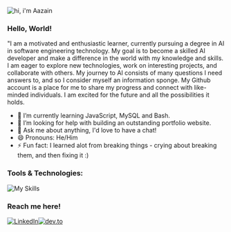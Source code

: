 ![hi, i'm Aazain](https://user-images.githubusercontent.com/43759637/216472029-20fb2eb3-2e8e-4e53-835d-ec24ef08dbc4.png)

### Hello, World!

"I am a motivated and enthusiastic learner, currently pursuing a degree in AI in software engineering technology. My goal is to become a skilled AI developer and make a difference in the world with my knowledge and skills. I am eager to explore new technologies, work on interesting projects, and collaborate with others. My journey to AI consists of many questions I need answers to, and so I consider myself an information sponge. My Github account is a place for me to share my progress and connect with like-minded individuals. I am excited for the future and all the possibilities it holds.


- 🌱 I’m currently learning JavaScript, MySQL and Bash.
- 🤔 I’m looking for help with building an outstanding portfolio website.
- 💬 Ask me about anything, I'd love to have a chat!
- 😄 Pronouns: He/Him
- ⚡ Fun fact: I learned alot from breaking things - crying about breaking them, and then fixing it :)


### Tools & Technologies:

![My Skills](https://skillicons.dev/icons?i=python,javascript,mysql,html,css,git,figma,photoshop)


### Reach me here!

[![LinkedIn](https://skillicons.dev/icons?i=linkedin&link=https://www.linkedin.com/in/aazainkhan/)](https://www.linkedin.com/in/aazainkhan/)[![dev.to](https://skillicons.dev/icons?i=devto&link=https://dev.to/aazainkhan)](https://dev.to/aazainkhan)
